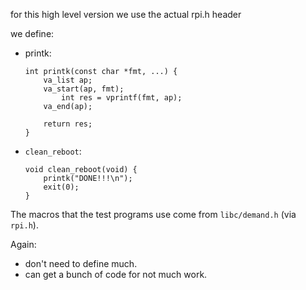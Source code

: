 for this high level version we use the actual rpi.h header

we define:

  - printk:

        int printk(const char *fmt, ...) {
            va_list ap;
            va_start(ap, fmt);
                int res = vprintf(fmt, ap);
            va_end(ap);
        
            return res;
        }

  - `clean_reboot`:

        void clean_reboot(void) {
            printk("DONE!!!\n");
            exit(0);
        }


The macros that the test programs use come from `libc/demand.h` (via
`rpi.h`).


Again:
  - don't need to define much.
  - can get a bunch of code for not much work.

